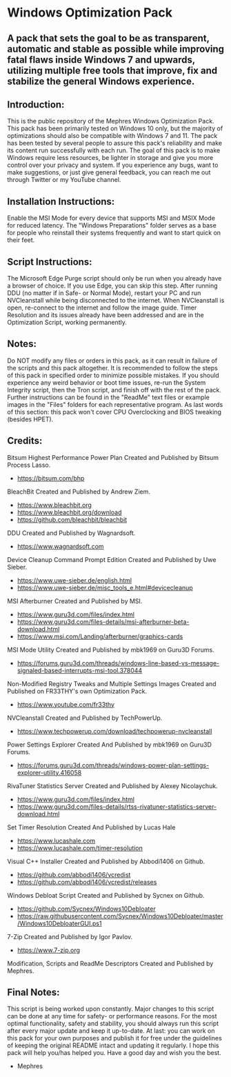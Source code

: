 # Windows Optimization Pack
## A pack that sets the goal to be as transparent, automatic and stable as possible while improving fatal flaws inside Windows 7 and upwards, utilizing multiple free tools that improve, fix and stabilize the general Windows experience.


## Introduction:
This is the public repository of the Mephres Windows Optimization Pack.
This pack has been primarily tested on Windows 10 only, but the majority of optimizations should also be compatible with Windows 7 and 11.
The pack has been tested by several people to assure this pack's reliability and make its content run successfully with each run.
The goal of this pack is to make Windows require less resources, be lighter in storage and give you more control over your privacy and system.
If you experience any bugs, want to make suggestions, or just give general feedback, you can reach me out through Twitter or my YouTube channel.


## Installation Instructions:
Enable the MSI Mode for every device that supports MSI and MSIX Mode for reduced latency.
The "Windows Preparations" folder serves as a base for people who reinstall their systems frequently and want to start quick on their feet.


## Script Instructions:
The Microsoft Edge Purge script should only be run when you already have a browser of choice. If you use Edge, you can skip this step.
After running DDU (no matter if in Safe- or Normal Mode), restart your PC and run NVCleanstall while being disconnected to the internet.
When NVCleanstall is open, re-connect to the internet and follow the image guide.
Timer Resolution and its issues already have been addressed and are in the Optimization Script, working permanently.


## Notes:
Do NOT modify any files or orders in this pack, as it can result in failure of the scripts and this pack altogether.
It is recommended to follow the steps of this pack in specified order to minimize possible mistakes.
If you should experience any weird behavior or boot time issues, re-run the System Integrity script, then the Tron script, and finish off with the rest of the pack.
Further instructions can be found in the "ReadMe" text files or example images in the "Files" folders for each representative program.
As last words of this section: this pack won't cover CPU Overclocking and BIOS tweaking (besides HPET).


## Credits:
Bitsum Highest Performance Power Plan Created and Published by Bitsum Process Lasso.
- https://bitsum.com/bhp

BleachBit Created and Published by Andrew Ziem.
- https://www.bleachbit.org
- https://www.bleachbit.org/download
- https://github.com/bleachbit/bleachbit

DDU Created and Published by Wagnardsoft.
- https://www.wagnardsoft.com

Device Cleanup Command Prompt Edition Created and Published by Uwe Sieber.
- https://www.uwe-sieber.de/english.html
- https://www.uwe-sieber.de/misc_tools_e.html#devicecleanup

MSI Afterburner Created and Published by MSI.
- https://www.guru3d.com/files/index.html
- https://www.guru3d.com/files-details/msi-afterburner-beta-download.html
- https://www.msi.com/Landing/afterburner/graphics-cards

MSI Mode Utility Created and Published by mbk1969 on Guru3D Forums.
- https://forums.guru3d.com/threads/windows-line-based-vs-message-signaled-based-interrupts-msi-tool.378044

Non-Modified Registry Tweaks and Multiple Settings Images Created and Published on FR33THY's own Optimization Pack.
- https://www.youtube.com/fr33thy

NVCleanstall Created and Published by TechPowerUp.
- https://www.techpowerup.com/download/techpowerup-nvcleanstall

Power Settings Explorer Created And Published by mbk1969 on Guru3D Forums.
- https://forums.guru3d.com/threads/windows-power-plan-settings-explorer-utility.416058

RivaTuner Statistics Server Created and Published by Alexey Nicolaychuk.
- https://www.guru3d.com/files/index.html
- https://www.guru3d.com/files-details/rtss-rivatuner-statistics-server-download.html

Set Timer Resolution Created And Published by Lucas Hale
- https://www.lucashale.com
- https://www.lucashale.com/timer-resolution

Visual C++ Installer Created and Published by Abbodi1406 on Github.
- https://github.com/abbodi1406/vcredist
- https://github.com/abbodi1406/vcredist/releases

Windows Debloat Script Created and Published by Sycnex on Github.
- https://github.com/Sycnex/Windows10Debloater
- https://raw.githubusercontent.com/Sycnex/Windows10Debloater/master/Windows10DebloaterGUI.ps1

7-Zip Created and Published by Igor Pavlov.
- https://www.7-zip.org

Modification, Scripts and ReadMe Descriptors Created and Published by Mephres.


## Final Notes:
This script is being worked upon constantly. Major changes to this script can be done at any time for safety- or performance reasons.
For the most optimal functionality, safety and stability, you should always run this script after every major update and keep it up-to-date.
At last: you can work on this pack for your own purposes and publish it for free under the guidelines of keeping the original README intact and updating it regularly.
I hope this pack will help you/has helped you. Have a good day and wish you the best.
- Mephres

